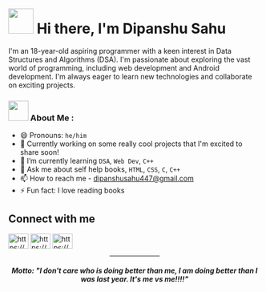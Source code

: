 <h1><img src="https://slackmojis.com/emojis/60881-meow_attention/download" width="50"/> Hi there, I'm Dipanshu Sahu </h1>
I'm an 18-year-old aspiring programmer with a keen interest in Data Structures and Algorithms (DSA). I'm passionate about exploring the vast world of programming, including web development and Android development. I'm always eager to learn new technologies and collaborate on exciting projects.


### <img src="https://emojis.slackmojis.com/emojis/images/1643515023/10521/meow_code.gif?1643515023" width="40"/> About Me :
- 😄 Pronouns: `he/him`<br>
- 🔭 Currently working on some really cool projects that I'm excited to share soon! <br>
- 🌱 I’m currently learning `DSA`, `Web Dev`, `C++`<br>
- 💬 Ask me about self help books, `HTML`, `CSS`, `C`, `C++`<br>
- 📫 How to reach me - dipanshusahu447@gmail.com<br>
- ⚡ Fun fact: I love reading books<br>

## Connect with me 
<div>
<a href="https://x.com/dipanshuu_sahu" target="blank"><img align="center" src="https://raw.githubusercontent.com/rahuldkjain/github-profile-readme-generator/master/src/images/icons/Social/twitter.svg" alt="https://x.com/dipanshuu_sahu" height="30" width="40" /></a>
<a href="https://www.linkedin.com/in/dipanshu-sahu/" target="blank"><img align="center" src="https://raw.githubusercontent.com/rahuldkjain/github-profile-readme-generator/master/src/images/icons/Social/linked-in-alt.svg" alt="https://www.linkedin.com/in/dipanshu-sahu/" height="30" width="40" /></a>
<a href="https://www.instagram.com/dipanshuu447/" target="blank"><img align="center" src="https://raw.githubusercontent.com/rahuldkjain/github-profile-readme-generator/master/src/images/icons/Social/instagram.svg" alt="https://www.instagram.com/dipanshuu447/" height="30" width="40" /></a>
<!-- <a href="https://discord.gg/dipanshuu" target="blank"><img align="center" src="https://raw.githubusercontent.com/rahuldkjain/github-profile-readme-generator/master/src/images/icons/Social/discord.svg" alt="dipanshuu" height="30" width="40" /></a> -->
</div>
<div align="center">
<hr / width="100px">
  <h4><i>Motto: "I don't care who is doing better than me, I am doing better than I was last year. It's me vs me!!!!"</i></h4>
</div>
